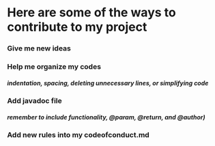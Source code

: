 # Here are some of the ways to contribute to my project

### Give me new ideas
### Help me organize my codes 
##### indentation, spacing, deleting unnecessary lines, or simplifying code
### Add javadoc file 
##### remember to include functionality, @param, @return, and @author) 
### Add new rules into my codeofconduct.md
